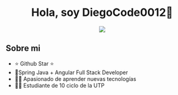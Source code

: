 <div align="center">
<h1 align="center">Hola, soy DiegoCode0012👋</h1>
</div>
<div align="center">
<img src="https://img.freepik.com/vector-premium/plantilla-diseno-bienvenida-colorida-bienvenido-banner-letras-diseno-texto-bienvenida_471203-522.jpg"></img>
  </div>

  
## Sobre mi
- ⭐ Github Star ⭐ 
- 🍂Spring Java + Angular Full Stack Developer
- 💁‍♂️ Apasionado de aprender nuevas tecnologías
- 👨‍🎓 Estudiante de 10 ciclo de la UTP
<br>





